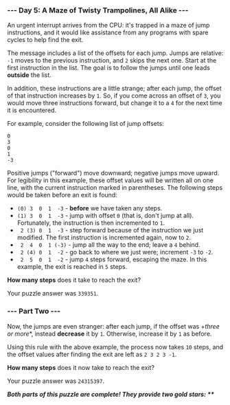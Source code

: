 ### --- Day 5: A Maze of Twisty Trampolines, All Alike ---

An urgent interrupt arrives from the CPU: it's trapped in a maze of jump instructions, and it would like assistance from any programs with spare cycles to help find the exit.

The message includes a list of the offsets for each jump. Jumps are relative: `-1` moves to the previous instruction, and `2` skips the next one. Start at the first instruction in the list. The goal is to follow the jumps until one leads **outside** the list.

In addition, these instructions are a little strange; after each jump, the offset of that instruction increases by `1`. So, if you come across an offset of `3`, you would move three instructions forward, but change it to a `4` for the next time it is encountered.

For example, consider the following list of jump offsets:
```
0
3
0
1
-3
```
Positive jumps ("forward") move downward; negative jumps move upward. For legibility in this example, these offset values will be written all on one line, with the current instruction marked in parentheses. The following steps would be taken before an exit is found:
- `(0) 3  0  1  -3`  - **before** we have taken any steps.
- `(1) 3  0  1  -3`  - jump with offset `0` (that is, don't jump at all). Fortunately, the instruction is then incremented to `1`.
- ` 2 (3) 0  1  -3`  - step forward because of the instruction we just modified. The first instruction is incremented again, now to `2`.
- ` 2  4  0  1 (-3)` - jump all the way to the end; leave a `4` behind.
- ` 2 (4) 0  1  -2`  - go back to where we just were; increment `-3` to `-2`.
- ` 2  5  0  1  -2`  - jump `4` steps forward, escaping the maze.
In this example, the exit is reached in `5` steps.

**How many steps** does it take to reach the exit?

Your puzzle answer was `339351`.

### --- Part Two ---

Now, the jumps are even stranger: after each jump, if the offset was +*three or more**, instead **decrease** it by `1`. Otherwise, increase it by `1` as before.

Using this rule with the above example, the process now takes `10` steps, and the offset values after finding the exit are left as `2 3 2 3 -1`.

**How many steps** does it now take to reach the exit?

Your puzzle answer was `24315397`.

___Both parts of this puzzle are complete! They provide two gold stars: \*\*___
